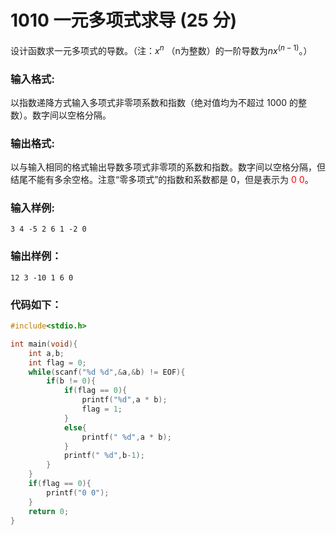 # 1010 一元多项式求导 (25 分)
设计函数求一元多项式的导数。（注：$x^n$ （n为整数）的一阶导数为$​​nx^{(n−1)}$。）
### 输入格式:
以指数递降方式输入多项式非零项系数和指数（绝对值均为不超过 1000 的整数）。数字间以空格分隔。
### 输出格式:
以与输入相同的格式输出导数多项式非零项的系数和指数。数字间以空格分隔，但结尾不能有多余空格。注意“零多项式”的指数和系数都是 0，但是表示为 <font color = "red">0 0</font>。
### 输入样例:
```
3 4 -5 2 6 1 -2 0
```
### 输出样例：
```
12 3 -10 1 6 0
```
### 代码如下：
```c
#include<stdio.h>

int main(void){
    int a,b;
    int flag = 0;
    while(scanf("%d %d",&a,&b) != EOF){
        if(b != 0){
            if(flag == 0){
                printf("%d",a * b);
                flag = 1;
            }
            else{
                printf(" %d",a * b);
            } 
            printf(" %d",b-1);
        }
    }
    if(flag == 0){
        printf("0 0");
    }
    return 0;
}
```